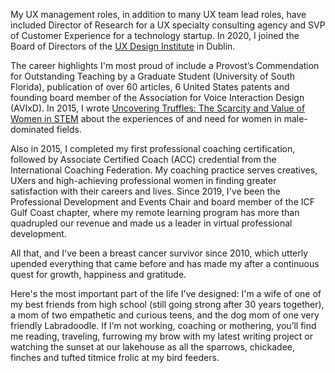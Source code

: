 My UX management roles, in addition to many UX team lead roles, have included Director of Research for a UX specialty consulting agency and SVP of Customer Experience for a technology startup. In 2020, I joined the Board of Directors of the [UX Design Institute](https://www.uxdesigninstitute.com/us) in Dublin.

The career highlights I'm most proud of include a Provost’s Commendation for Outstanding Teaching by a Graduate Student (University of South Florida), publication of over 60 articles, 6 United States patents and founding board member of the Association for Voice Interaction Design (AVIxD). In 2015, I wrote [Uncovering Truffles: The Scarcity and Value of Women in STEM](https://www.amazon.co.uk/Uncovering-Truffles-Scarcity-Value-Women/dp/1515304280/ref=sr_1_1?keywords=uncovering+truffles&qid=1585251895&sr=8-1) about the experiences of and need for women in male-dominated fields.

Also in 2015, I completed my first professional coaching certification, followed by Associate Certified Coach (ACC) credential from the International Coaching Federation. My coaching practice serves creatives, UXers and high-achieving professional women in finding greater satisfaction with their careers and lives.  Since 2019, I've been the Professional Development and Events Chair and board member of the ICF Gulf Coast chapter, where my remote learning program has more than quadrupled our revenue and made us a leader in virtual professional development.

All that, and I've been a breast cancer survivor since 2010, which utterly upended everything that came before and has made my after a continuous quest for growth, happiness and gratitude. 

Here's the most important part of the life I've designed: I'm a wife of one of my best friends from high school (still going strong after 30 years together), a mom of two empathetic and curious teens, and the dog mom  of one very friendly Labradoodle. If I’m not working, coaching or mothering, you’ll find me reading, traveling, furrowing my brow with my latest writing project or watching the sunset at our lakehouse as all the sparrows, chickadee, finches and tufted titmice frolic at my bird feeders.